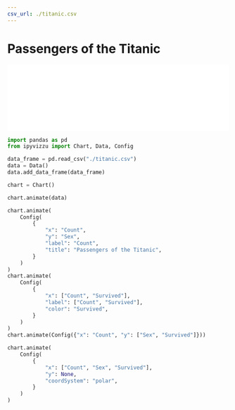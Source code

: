 ```yaml
---
csv_url: ./titanic.csv
---
```


# Passengers of the Titanic

<div class="showcase">
  <iframe  id="showcase" src='./main.html' width="100%" scrolling="no" frameborder="0"></iframe>
</div>
<script src="../../assets/javascripts/iframe/autoheight.js"></script>
<script src="../../assets/javascripts/iframe/click.js"></script>

```python
import pandas as pd
from ipyvizzu import Chart, Data, Config

data_frame = pd.read_csv("./titanic.csv")
data = Data()
data.add_data_frame(data_frame)

chart = Chart()

chart.animate(data)

chart.animate(
    Config(
        {
            "x": "Count",
            "y": "Sex",
            "label": "Count",
            "title": "Passengers of the Titanic",
        }
    )
)
chart.animate(
    Config(
        {
            "x": ["Count", "Survived"],
            "label": ["Count", "Survived"],
            "color": "Survived",
        }
    )
)
chart.animate(Config({"x": "Count", "y": ["Sex", "Survived"]}))

chart.animate(
    Config(
        {
            "x": ["Count", "Sex", "Survived"],
            "y": None,
            "coordSystem": "polar",
        }
    )
)
```
